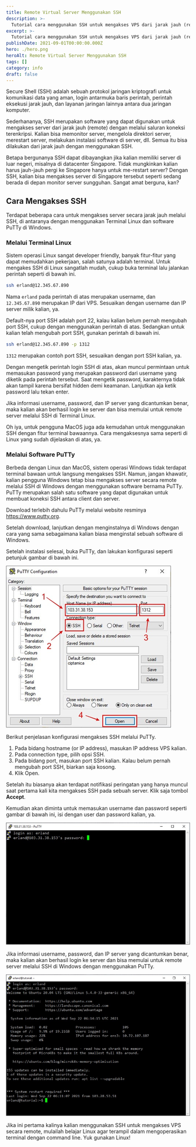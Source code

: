 ```yaml
---
title: Remote Virtual Server Menggunakan SSH
description: >-
  Tutorial cara menggunakan SSH untuk mengakses VPS dari jarak jauh (remote) menggunakan Terminal Linux dan PuTTy di Windows.
excerpt: >-
  Tutorial cara menggunakan SSH untuk mengakses VPS dari jarak jauh (remote) menggunakan Terminal Linux dan PuTTy di Windows.
publishDate: 2021-09-01T00:00:00.000Z
hero: ./hero.png
heroAlt: Remote Virtual Server Menggunakan SSH
tags: []
category: info
draft: false
---
```


Secure Shell (SSH) adalah sebuah protokol jaringan kriptografi untuk komunikasi data yang aman, login antarmuka baris perintah, perintah eksekusi jarak jauh, dan layanan jaringan lainnya antara dua jaringan komputer.

Sederhananya, SSH merupakan software yang dapat digunakan untuk mengakses server dari jarak jauh (remote) dengan melalui saluran koneksi terenkripsi. Kalian bisa memonitor server, mengelola direktori server, merestart server, melakukan instalasi software di server, dll. Semua itu bisa dilakukan dari jarak jauh dengan menggunakan SSH.

Betapa bergunanya SSH dapat dibayangkan jika kalian memiliki server di luar negeri, misalnya di datacenter Singapore. Tidak mungkinkan kalian harus jauh-jauh pergi ke Singapore hanya untuk me-restart server? Dengan SSH, kalian bisa mengakses server di Singapore tersebut seperti sedang berada di depan monitor server sungguhan. Sangat amat berguna, kan?

## Cara Mengakses SSH

Terdapat beberapa cara untuk mengakses server secara jarak jauh melalui SSH, di antaranya dengan menggunakan Terminal Linux dan software PuTTy di Windows.

### Melalui Terminal Linux

Sistem operasi Linux sangat developer friendly, banyak fitur-fitur yang dapat memudahkan pekerjaan, salah satunya adalah terminal. Untuk mengakes SSH di Linux sangatlah mudah, cukup buka terminal lalu jalankan perintah seperti di bawah ini.

```bash
ssh erland@12.345.67.890
```

Nama `erland` pada perintah di atas merupakan username, dan `12.345.67.890` merupakan IP dari VPS. Sesuaikan dengan username dan IP server milik kalian, ya.

Default-nya port SSH adalah port 22, kalau kalian belum pernah mengubah port SSH, cukup dengan menggunakan perintah di atas. Sedangkan untuk kalian telah mengubah port SSH, gunakan perintah di bawah ini.

```bash
ssh erland@12.345.67.890 -p 1312
```

`1312` merupakan contoh port SSH, sesuaikan dengan port SSH kalian, ya.

Dengan mengetik perintah login SSH di atas, akan muncul permintaan untuk memasukan password yang merupakan password dari username yang diketik pada perintah tersebut. Saat mengetik password, karakternya tidak akan tampil karena bersifat hidden demi keamanan. Lanjutkan aja ketik password lalu tekan enter.

Jika informasi username, password, dan IP server yang dicantumkan benar, maka kalian akan berhasil login ke server dan bisa memulai untuk remote server melalui SSH di Terminal Linux.

Oh iya, untuk pengguna MacOS juga ada kemudahan untuk menggunakan SSH dengan fitur terminal bawaannya. Cara mengaksesnya sama seperti di Linux yang sudah dijelaskan di atas, ya.

### Melalui Software PuTTy

Berbeda dengan Linux dan MacOS, sistem operasi Windows tidak terdapat terminal bawaan untuk langsung mengakses SSH. Namun, jangan khawatir, kalian pengguna Windows tetap bisa mengakses server secara remote melalui SSH di Windows dengan menggunakan software bernama PuTTy. PuTTy merupakan salah satu software yang dapat digunakan untuk membuat koneksi SSH antara client dan server.

Download terlebih dahulu PuTTy melalui website resminya <a href="https://www.putty.org" rel="nofollow" target="_blank">https://www.putty.org</a>.

Setelah download, lanjutkan dengan menginstalnya di Windows dengan cara yang sama sebagaimana kalian biasa menginstal sebuah software di Windows.

Setelah instalasi selesai, buka PuTTy, dan lakukan konfigurasi seperti petunjuk gambar di bawah ini.

![](./images/akses-ssh-putty.jpg 'Mengakses SSH di PuTTy')

Berikut penjelasan konfigurasi mengakses SSH melalui PuTTy.

1. Pada bidang hostname (or IP address), masukan IP address VPS kalian.
2. Pada connection type, pilih opsi SSH.
3. Pada bidang port, masukan port SSH kalian. Kalau belum pernah mengubah port SSH, biarkan saja kosong.
4. Klik Open.

Setelah itu biasanya akan terdapat notifikasi peringatan yang hanya muncul saat pertama kali kita mengakses SSH pada sebuah server. Klik saja tombol **Accept**.

Kemudian akan diminta untuk memasukan username dan password seperti gambar di bawah ini, isi dengan user dan password kalian, ya.

![](./images/login-ssh-putty.jpg 'Login SSH di PuTTy')

Jika informasi username, password, dan IP server yang dicantumkan benar, maka kalian akan berhasil login ke server dan bisa memulai untuk remote server melalui SSH di Windows dengan menggunakan PuTTy.

![](./images/menggunakan-ssh-putty.jpg 'Berhasil login SSH di PuTTy')

Jika ini pertama kalinya kalian menggunakan SSH untuk mengakses VPS secara remote, mulailah belajar Linux agar terampil dalam mengoperasikan terminal dengan command line. Yuk gunakan Linux!
